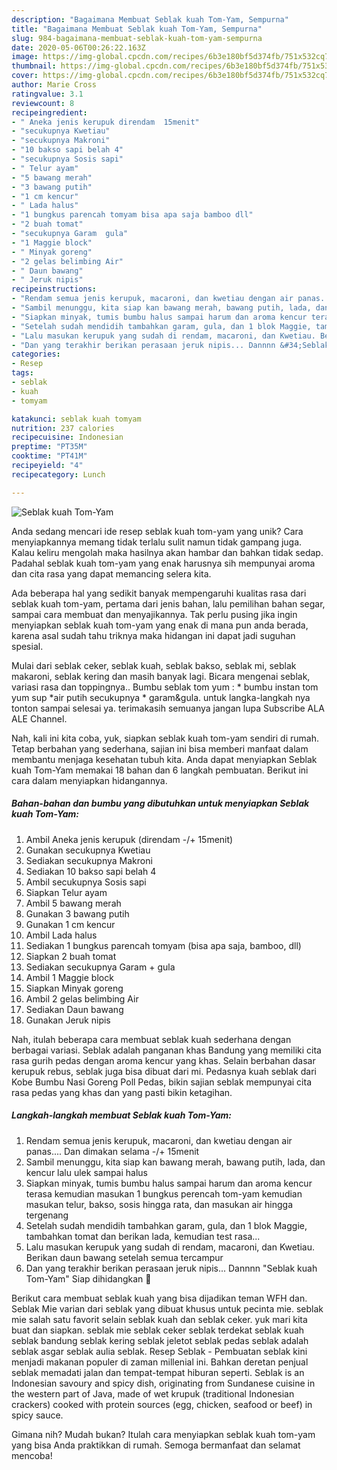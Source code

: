 ```yaml
---
description: "Bagaimana Membuat Seblak kuah Tom-Yam, Sempurna"
title: "Bagaimana Membuat Seblak kuah Tom-Yam, Sempurna"
slug: 984-bagaimana-membuat-seblak-kuah-tom-yam-sempurna
date: 2020-05-06T00:26:22.163Z
image: https://img-global.cpcdn.com/recipes/6b3e180bf5d374fb/751x532cq70/seblak-kuah-tom-yam-foto-resep-utama.jpg
thumbnail: https://img-global.cpcdn.com/recipes/6b3e180bf5d374fb/751x532cq70/seblak-kuah-tom-yam-foto-resep-utama.jpg
cover: https://img-global.cpcdn.com/recipes/6b3e180bf5d374fb/751x532cq70/seblak-kuah-tom-yam-foto-resep-utama.jpg
author: Marie Cross
ratingvalue: 3.1
reviewcount: 8
recipeingredient:
- " Aneka jenis kerupuk direndam  15menit"
- "secukupnya Kwetiau"
- "secukupnya Makroni"
- "10 bakso sapi belah 4"
- "secukupnya Sosis sapi"
- " Telur ayam"
- "5 bawang merah"
- "3 bawang putih"
- "1 cm kencur"
- " Lada halus"
- "1 bungkus parencah tomyam bisa apa saja bamboo dll"
- "2 buah tomat"
- "secukupnya Garam  gula"
- "1 Maggie block"
- " Minyak goreng"
- "2 gelas belimbing Air"
- " Daun bawang"
- " Jeruk nipis"
recipeinstructions:
- "Rendam semua jenis kerupuk, macaroni, dan kwetiau dengan air panas.... Dan dimakan selama -/+ 15menit"
- "Sambil menunggu, kita siap kan bawang merah, bawang putih, lada, dan kencur lalu ulek sampai halus"
- "Siapkan minyak, tumis bumbu halus sampai harum dan aroma kencur terasa kemudian masukan 1 bungkus perencah tom-yam kemudian masukan telur, bakso, sosis hingga rata, dan masukan air hingga tergenang"
- "Setelah sudah mendidih tambahkan garam, gula, dan 1 blok Maggie, tambahkan tomat dan berikan lada, kemudian test rasa..."
- "Lalu masukan kerupuk yang sudah di rendam, macaroni, dan Kwetiau. Berikan daun bawang setelah semua tercampur"
- "Dan yang terakhir berikan perasaan jeruk nipis... Dannnn &#34;Seblak kuah Tom-Yam&#34; Siap dihidangkan 🥰"
categories:
- Resep
tags:
- seblak
- kuah
- tomyam

katakunci: seblak kuah tomyam 
nutrition: 237 calories
recipecuisine: Indonesian
preptime: "PT35M"
cooktime: "PT41M"
recipeyield: "4"
recipecategory: Lunch

---
```



![Seblak kuah Tom-Yam](https://img-global.cpcdn.com/recipes/6b3e180bf5d374fb/751x532cq70/seblak-kuah-tom-yam-foto-resep-utama.jpg)

Anda sedang mencari ide resep seblak kuah tom-yam yang unik? Cara menyiapkannya memang tidak terlalu sulit namun tidak gampang juga. Kalau keliru mengolah maka hasilnya akan hambar dan bahkan tidak sedap. Padahal seblak kuah tom-yam yang enak harusnya sih mempunyai aroma dan cita rasa yang dapat memancing selera kita.

Ada beberapa hal yang sedikit banyak mempengaruhi kualitas rasa dari seblak kuah tom-yam, pertama dari jenis bahan, lalu pemilihan bahan segar, sampai cara membuat dan menyajikannya. Tak perlu pusing jika ingin menyiapkan seblak kuah tom-yam yang enak di mana pun anda berada, karena asal sudah tahu triknya maka hidangan ini dapat jadi suguhan spesial.

Mulai dari seblak ceker, seblak kuah, seblak bakso, seblak mi, seblak makaroni, seblak kering dan masih banyak lagi. Bicara mengenai seblak, variasi rasa dan toppingnya.. Bumbu seblak tom yum : * bumbu instan tom yum sup *air putih secukupnya * garam&amp;gula. untuk langka-langkah nya tonton sampai selesai ya. terimakasih semuanya jangan lupa Subscribe ALA ALE Channel.


Nah, kali ini kita coba, yuk, siapkan seblak kuah tom-yam sendiri di rumah. Tetap berbahan yang sederhana, sajian ini bisa memberi manfaat dalam membantu menjaga kesehatan tubuh kita. Anda dapat menyiapkan Seblak kuah Tom-Yam memakai 18 bahan dan 6 langkah pembuatan. Berikut ini cara dalam menyiapkan hidangannya.

<!--inarticleads1-->

##### Bahan-bahan dan bumbu yang dibutuhkan untuk menyiapkan Seblak kuah Tom-Yam:

1. Ambil  Aneka jenis kerupuk (direndam -/+ 15menit)
1. Gunakan secukupnya Kwetiau
1. Sediakan secukupnya Makroni
1. Sediakan 10 bakso sapi belah 4
1. Ambil secukupnya Sosis sapi
1. Siapkan  Telur ayam
1. Ambil 5 bawang merah
1. Gunakan 3 bawang putih
1. Gunakan 1 cm kencur
1. Ambil  Lada halus
1. Sediakan 1 bungkus parencah tomyam (bisa apa saja, bamboo, dll)
1. Siapkan 2 buah tomat
1. Sediakan secukupnya Garam + gula
1. Ambil 1 Maggie block
1. Siapkan  Minyak goreng
1. Ambil 2 gelas belimbing Air
1. Sediakan  Daun bawang
1. Gunakan  Jeruk nipis


Nah, itulah beberapa cara membuat seblak kuah sederhana dengan berbagai variasi. Seblak adalah panganan khas Bandung yang memiliki cita rasa gurih pedas dengan aroma kencur yang khas. Selain berbahan dasar kerupuk rebus, seblak juga bisa dibuat dari mi. Pedasnya kuah seblak dari Kobe Bumbu Nasi Goreng Poll Pedas, bikin sajian seblak mempunyai cita rasa pedas yang khas dan yang pasti bikin ketagihan. 

<!--inarticleads2-->

##### Langkah-langkah membuat Seblak kuah Tom-Yam:

1. Rendam semua jenis kerupuk, macaroni, dan kwetiau dengan air panas.... Dan dimakan selama -/+ 15menit
1. Sambil menunggu, kita siap kan bawang merah, bawang putih, lada, dan kencur lalu ulek sampai halus
1. Siapkan minyak, tumis bumbu halus sampai harum dan aroma kencur terasa kemudian masukan 1 bungkus perencah tom-yam kemudian masukan telur, bakso, sosis hingga rata, dan masukan air hingga tergenang
1. Setelah sudah mendidih tambahkan garam, gula, dan 1 blok Maggie, tambahkan tomat dan berikan lada, kemudian test rasa...
1. Lalu masukan kerupuk yang sudah di rendam, macaroni, dan Kwetiau. Berikan daun bawang setelah semua tercampur
1. Dan yang terakhir berikan perasaan jeruk nipis... Dannnn &#34;Seblak kuah Tom-Yam&#34; Siap dihidangkan 🥰


Berikut cara membuat seblak kuah yang bisa dijadikan teman WFH dan. Seblak Mie varian dari seblak yang dibuat khusus untuk pecinta mie. seblak mie salah satu favorit selain seblak kuah dan seblak ceker. yuk mari kita buat dan siapkan. seblak mie seblak ceker seblak terdekat seblak kuah seblak bandung seblak kering seblak jeletot seblak pedas seblak adalah seblak asgar seblak aulia seblak. Resep Seblak - Pembuatan seblak kini menjadi makanan populer di zaman millenial ini. Bahkan deretan penjual seblak memadati jalan dan tempat-tempat hiburan seperti. Seblak is an Indonesian savoury and spicy dish, originating from Sundanese cuisine in the western part of Java, made of wet krupuk (traditional Indonesian crackers) cooked with protein sources (egg, chicken, seafood or beef) in spicy sauce. 

Gimana nih? Mudah bukan? Itulah cara menyiapkan seblak kuah tom-yam yang bisa Anda praktikkan di rumah. Semoga bermanfaat dan selamat mencoba!
